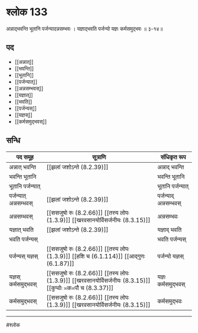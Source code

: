 # श्लोक 133

अन्नाद्भवन्ति भूतानि पर्जन्यादन्नसम्भवः ।
यज्ञाद्भवति पर्जन्यो यज्ञः कर्मसमुद्भवः ॥ ३-१४॥


## पद 

- [[अन्नात्]]
- [[भवन्ति]]
- [[भूतानि]]
- [[पर्जन्यात्]]
- [[अन्नसम्भवस्]]
- [[यज्ञात्]]
- [[भवति]]
- [[पर्जन्यस्]]
- [[यज्ञस्]]
- [[कर्मसमुद्भवस्]]

## सन्धि

| पद समूह | सूत्राणि | संधिकृत रूप |
| ----- | ----- | ----- |
| अन्नात् भवन्ति |  [[झलां जशोऽन्ते (8.2.39)]] | अन्नाद् भवन्ति |
| भवन्ति भूतानि |  | भवन्ति भूतानि |
| भूतानि पर्जन्यात् |  | भूतानि पर्जन्यात् |
| पर्जन्यात् अन्नसम्भवस् |  [[झलां जशोऽन्ते (8.2.39)]] | पर्जन्याद् अन्नसम्भवस् |
| अन्नसम्भवस् |  [[ससजुषो रुः (8.2.66)]] [[तस्य लोपः (1.3.9)]] [[खरवसानयोर्विसर्जनीयः (8.3.15)]] | अन्नसम्भवः |
| यज्ञात् भवति |  [[झलां जशोऽन्ते (8.2.39)]] | यज्ञाद् भवति |
| भवति पर्जन्यस् |  | भवति पर्जन्यस् |
| पर्जन्यस् यज्ञस् |  [[ससजुषो रुः (8.2.66)]] [[तस्य लोपः (1.3.9)]] [[हशि च (6.1.114)]] [[आद्गुणः (6.1.87)]] | पर्जन्यो यज्ञस् |
| यज्ञस् कर्मसमुद्भवस् |  [[ससजुषो रुः (8.2.66)]] [[तस्य लोपः (1.3.9)]] [[खरवसानयोर्विसर्जनीयः (8.3.15)]] [[कुप्वोः ≍क≍पौ च (8.3.37)]] | यज्ञः कर्मसमुद्भवस् |
| कर्मसमुद्भवस् |  [[ससजुषो रुः (8.2.66)]] [[तस्य लोपः (1.3.9)]] [[खरवसानयोर्विसर्जनीयः (8.3.15)]] | कर्मसमुद्भवः |


---

#श्लोक